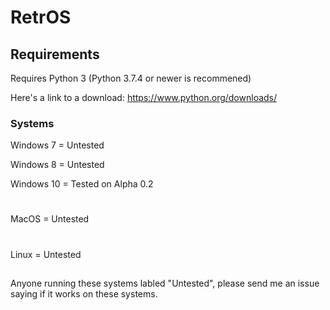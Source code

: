 # RetrOS

## Requirements
Requires Python 3 (Python 3.7.4 or newer is recommened)

Here's a link to a download: https://www.python.org/downloads/

### Systems
Windows 7 = Untested

Windows 8 = Untested

Windows 10 = Tested on Alpha 0.2
#
MacOS = Untested
#
Linux = Untested
##
Anyone running these systems labled "Untested", please send me an issue saying if it works on these systems.
